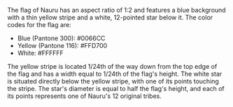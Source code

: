 The flag of Nauru has an aspect ratio of 1:2 and features a blue background with a thin yellow stripe and a white, 12-pointed star below it. The color codes for the flag are:

- Blue (Pantone 300): #0066CC
- Yellow (Pantone 116): #FFD700
- White: #FFFFFF

The yellow stripe is located 1/24th of the way down from the top edge of the flag and has a width equal to 1/24th of the flag's height. The white star is situated directly below the yellow stripe, with one of its points touching the stripe. The star's diameter is equal to half the flag's height, and each of its points represents one of Nauru's 12 original tribes.